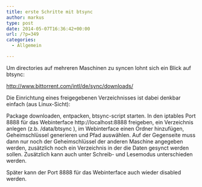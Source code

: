 ```yaml
---
title: erste Schritte mit btsync
author: markus
type: post
date: 2014-05-07T16:36:42+00:00
url: /?p=349
categories:
  - Allgemein

---
```

Um directories auf mehreren Maschinen zu syncen lohnt sich ein Blick auf btsync:
  
http://www.bittorrent.com/intl/de/sync/downloads/

Die Einrichtung eines freigegebenen Verzeichnisses ist dabei denkbar einfach (aus Linux-Sicht):
  
Package downloaden, entpacken, btsync-script starten. In den iptables Port 8888 für das Webinterface http://localhost:8888 freigeben, ein Verzeichnis anlegen (z.b. /data/btsync ), im Webinterface einen Ordner hinzufügen, Geheimschlüssel generieren und Pfad auswählen. Auf der Gegenseite muss dann nur noch der Geheimschlüssel der anderen Maschine angegeben werden, zusätzlich noch ein Verzeichnis in der die Daten gesynct werden sollen. Zusätzlich kann auch unter Schreib- und Lesemodus unterschieden werden.
  
Später kann der Port 8888 für das Webinterface auch wieder disabled werden.